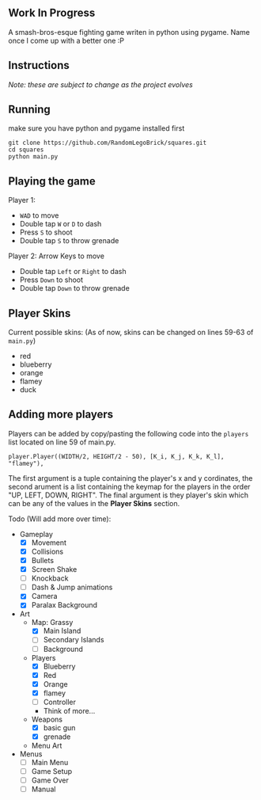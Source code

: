 ## Work In Progress
A smash-bros-esque fighting game writen in python using pygame. Name once I come up with a better one :P

## Instructions
*Note: these are subject to change as the project evolves*

## Running
make sure you have python and pygame installed first

```
git clone https://github.com/RandomLegoBrick/squares.git
cd squares
python main.py
```




## Playing the game
Player 1: 
- `WAD` to move 
- Double tap `W` or `D` to dash
- Press `S` to shoot
- Double tap `S` to throw grenade

Player 2: Arrow Keys to move
- Double tap `Left` or `Right` to dash
- Press `Down` to shoot
- Double tap `Down` to throw grenade

## Player Skins
Current possible skins: (As of now, skins can be changed on lines 59-63 of `main.py`)
- red
- blueberry
- orange
- flamey
- duck

## Adding more players
Players can be added by copy/pasting the following code into the `players` list located on line 59 of main.py.

`player.Player((WIDTH/2, HEIGHT/2 - 50), [K_i, K_j, K_k, K_l], "flamey"),`

The first argument is a tuple containing the player's x and y cordinates, the second arument is a list containing the keymap for the players in the order "UP, LEFT, DOWN, RIGHT". The final argument is they player's skin which can be any of the values in the **Player Skins** section.


Todo (Will add more over time):
- Gameplay
    - [x] Movement
    - [x] Collisions
    - [x] Bullets
    - [x] Screen Shake
    - [ ] Knockback
    - [ ] Dash & Jump animations
    - [x] Camera
    - [x] Paralax Background
- Art
    - Map: Grassy
        - [x] Main Island
        - [ ] Secondary Islands
        - [ ] Background
    - Players
        - [x] Blueberry
        - [x] Red
        - [x] Orange
        - [x] flamey
        - [ ] Controller
        - Think of more...
    - Weapons
        - [x] basic gun
        - [x] grenade
    - Menu Art
- Menus
    - [ ] Main Menu
    - [ ] Game Setup
    - [ ] Game Over
    - [ ] Manual